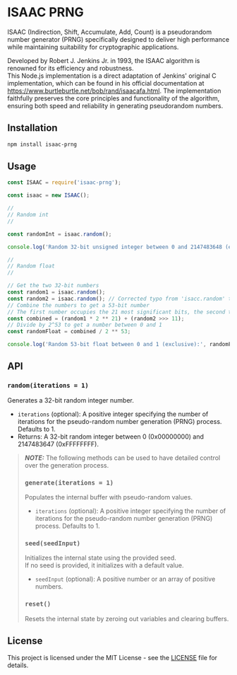 # ISAAC PRNG

ISAAC (Indirection, Shift, Accumulate, Add, Count) is a pseudorandom number generator (PRNG) specifically designed to deliver high performance while maintaining suitability for cryptographic applications.

Developed by Robert J. Jenkins Jr. in 1993, the ISAAC algorithm is renowned for its efficiency and robustness.\
This Node.js implementation is a direct adaptation of Jenkins' original C implementation, which can be found in his official documentation at https://www.burtleburtle.net/bob/rand/isaacafa.html. The implementation faithfully preserves the core principles and functionality of the algorithm, ensuring both speed and reliability in generating pseudorandom numbers.

## Installation

```bash
npm install isaac-prng
```

## Usage

```javascript
const ISAAC = require('isaac-prng');

const isaac = new ISAAC();

//
// Random int
//

const randomInt = isaac.random();

console.log('Random 32-bit unsigned integer between 0 and 2147483648 (exclusive):', randomInt);

//
// Random float
//

// Get the two 32-bit numbers
const random1 = isaac.random();
const random2 = isaac.random(); // Corrected typo from 'isacc.random' to 'isaac.random'
// Combine the numbers to get a 53-bit number
// The first number occupies the 21 most significant bits, the second the 32 least significant bits
const combined = (random1 * 2 ** 21) + (random2 >>> 11);
// Divide by 2^53 to get a number between 0 and 1
const randomFloat = combined / 2 ** 53;

console.log('Random 53-bit float between 0 and 1 (exclusive):', randomFloat);
```

## API

### `random(iterations = 1)`

Generates a 32-bit random integer number.

- `iterations` (optional): A positive integer specifying the number of iterations for the pseudo-random number generation (PRNG) process. Defaults to 1.
- Returns: A 32-bit random integer between 0 (0x00000000) and 2147483647 (0xFFFFFFFF).

> **_NOTE:_** The following methods can be used to have detailed control over the generation process.
> 
> ### `generate(iterations = 1)`
>
> Populates the internal buffer with pseudo-random values.
>
> - `iterations` (optional): A positive integer specifying the number of iterations for the pseudo-random number generation (PRNG) process. Defaults to 1.
>
> ### `seed(seedInput)`
>
> Initializes the internal state using the provided seed.\
> If no seed is provided, it initializes with a default value.
>
> - `seedInput` (optional): A positive number or an array of positive numbers.
>
> ### `reset()`
>
> Resets the internal state by zeroing out variables and clearing buffers.

## License

This project is licensed under the MIT License - see the [LICENSE](LICENSE) file for details.
